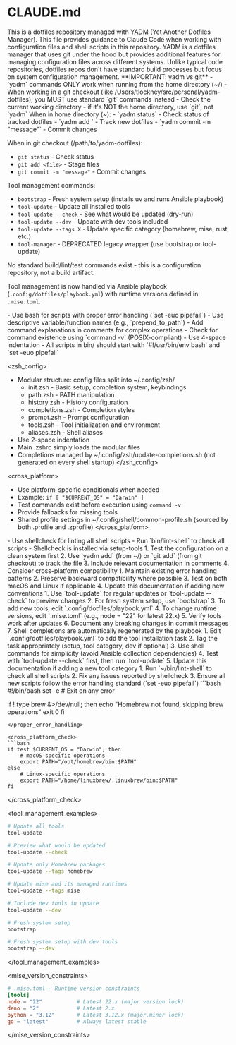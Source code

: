 # CLAUDE.md

<overview>
This is a dotfiles repository managed with YADM (Yet Another Dotfiles Manager). This file provides guidance to Claude Code when working with configuration files and shell scripts in this repository.
</overview>

<context>
YADM is a dotfiles manager that uses git under the hood but provides additional features for managing configuration files across different systems. Unlike typical code repositories, dotfiles repos don't have standard build processes but focus on system configuration management.
</context>

<commands>
<critical>
**IMPORTANT: yadm vs git**
- `yadm` commands ONLY work when running from the home directory (~/)
- When working in a git checkout (like /Users/tlockney/src/personal/yadm-dotfiles), you MUST use standard `git` commands instead
- Check the current working directory - if it's NOT the home directory, use `git`, not `yadm`
</critical>

<primary>
When in home directory (~):
- `yadm status` - Check status of tracked dotfiles
- `yadm add <file>` - Track new dotfiles
- `yadm commit -m "message"` - Commit changes

When in git checkout (/path/to/yadm-dotfiles):
- `git status` - Check status
- `git add <file>` - Stage files
- `git commit -m "message"` - Commit changes

Tool management commands:
- `bootstrap` - Fresh system setup (installs uv and runs Ansible playbook)
- `tool-update` - Update all installed tools
- `tool-update --check` - See what would be updated (dry-run)
- `tool-update --dev` - Update with dev tools included
- `tool-update --tags X` - Update specific category (homebrew, mise, rust, etc.)
- `tool-manager` - DEPRECATED legacy wrapper (use bootstrap or tool-update)
</primary>

<note>
No standard build/lint/test commands exist - this is a configuration repository, not a build artifact.

Tool management is now handled via Ansible playbook (`.config/dotfiles/playbook.yml`) with runtime versions defined in `.mise.toml`.
</note>
</commands>

<conventions>
<shell_scripts>
- Use bash for scripts with proper error handling (`set -euo pipefail`)
- Use descriptive variable/function names (e.g., `prepend_to_path`)
- Add command explanations in comments for complex operations
- Check for command existence using `command -v` (POSIX-compliant)
- Use 4-space indentation
- All scripts in bin/ should start with `#!/usr/bin/env bash` and `set -euo pipefail`
</shell_scripts>

<zsh_config>
- Modular structure: config files split into ~/.config/zsh/
  - init.zsh - Basic setup, completion system, keybindings
  - path.zsh - PATH manipulation
  - history.zsh - History configuration
  - completions.zsh - Completion styles
  - prompt.zsh - Prompt configuration
  - tools.zsh - Tool initialization and environment
  - aliases.zsh - Shell aliases
- Use 2-space indentation
- Main .zshrc simply loads the modular files
- Completions managed by ~/.config/zsh/update-completions.sh (not generated on every shell startup)
</zsh_config>

<cross_platform>
- Use platform-specific conditionals when needed
- Example: `if [ "$CURRENT_OS" = "Darwin" ]`
- Test commands exist before execution using `command -v`
- Provide fallbacks for missing tools
- Shared profile settings in ~/.config/shell/common-profile.sh (sourced by both .profile and .zprofile)
</cross_platform>

<linting>
- Use shellcheck for linting all shell scripts
- Run `bin/lint-shell` to check all scripts
- Shellcheck is installed via setup-tools
</linting>
</conventions>

<guidelines>
<when condition="adding new dotfiles">
1. Test the configuration on a clean system first
2. Use `yadm add` (from ~/) or `git add` (from git checkout) to track the file
3. Include relevant documentation in comments
4. Consider cross-platform compatibility
</when>

<when condition="modifying shell scripts">
1. Maintain existing error handling patterns
2. Preserve backward compatibility where possible
3. Test on both macOS and Linux if applicable
4. Update this documentation if adding new conventions
</when>

<when condition="updating tools">
1. Use `tool-update` for regular updates or `tool-update --check` to preview changes
2. For fresh system setup, use `bootstrap`
3. To add new tools, edit `.config/dotfiles/playbook.yml`
4. To change runtime versions, edit `.mise.toml` (e.g., node = "22" for latest 22.x)
5. Verify tools work after updates
6. Document any breaking changes in commit messages
7. Shell completions are automatically regenerated by the playbook
</when>

<when condition="adding new tools">
1. Edit `.config/dotfiles/playbook.yml` to add the tool installation task
2. Tag the task appropriately (setup, tool category, dev if optional)
3. Use shell commands for simplicity (avoid Ansible collection dependencies)
4. Test with `tool-update --check` first, then run `tool-update`
5. Update this documentation if adding a new tool category
</when>

<when condition="linting shell scripts">
1. Run `~/bin/lint-shell` to check all shell scripts
2. Fix any issues reported by shellcheck
3. Ensure all new scripts follow the error handling standard (`set -euo pipefail`)
</when>
</guidelines>

<examples>
<proper_error_handling>
```bash
#!/bin/bash
set -e  # Exit on any error

if ! type brew &>/dev/null; then
	echo "Homebrew not found, skipping brew operations"
	exit 0
fi
```
</proper_error_handling>

<cross_platform_check>
```bash
if test $CURRENT_OS = "Darwin"; then
	# macOS-specific operations
	export PATH="/opt/homebrew/bin:$PATH"
else
	# Linux-specific operations
	export PATH="/home/linuxbrew/.linuxbrew/bin:$PATH"
fi
```
</cross_platform_check>

<tool_management_examples>
```bash
# Update all tools
tool-update

# Preview what would be updated
tool-update --check

# Update only Homebrew packages
tool-update --tags homebrew

# Update mise and its managed runtimes
tool-update --tags mise

# Include dev tools in update
tool-update --dev

# Fresh system setup
bootstrap

# Fresh system setup with dev tools
bootstrap --dev
```
</tool_management_examples>

<mise_version_constraints>
```toml
# .mise.toml - Runtime version constraints
[tools]
node = "22"           # Latest 22.x (major version lock)
deno = "2"            # Latest 2.x
python = "3.12"       # Latest 3.12.x (major.minor lock)
go = "latest"         # Always latest stable
```
</mise_version_constraints>
</examples>
